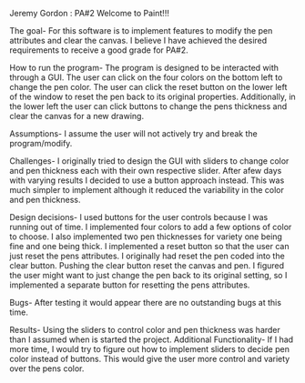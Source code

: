 Jeremy Gordon : PA#2 Welcome to Paint!!!

The goal- For this software is to implement features to modify the pen attributes and clear the canvas. I believe I have achieved the desired requirements to receive a good 
grade for PA#2.

How to run the program- The program is designed to be interacted with through a GUI. The user can click on the four colors on the bottom left to change the pen color. The user
can click the reset button on the lower left of the window to reset the pen back to its original properties. Additionally, in the lower left the user can click buttons to change
the pens thickness and clear the canvas for a new drawing.

Assumptions- I assume the user will not actively try and break the program/modify. 

Challenges- I originally tried to design the GUI with sliders to change color and pen thickness each with their own respective slider. After afew days with varying results I
decided to use a button approach instead. This was much simpler to implement although it reduced the variability in the color and pen thickness. 

Design decisions- I used buttons for the user controls because I was running out of time. I implemented four colors to add a few options of color to choose. I also implemented
two pen thicknesses for variety one being fine and one being thick. I implemented a reset button so that the user can just reset the pens attributes. I originally had reset the
pen coded into the clear button. Pushing the clear button reset the canvas and pen. I figured the user might want to just change the pen back to its original setting, so I 
implemented a separate button for resetting the pens attributes. 

Bugs- After testing it would appear there are no outstanding bugs at this time.

Results- Using the sliders to control color and pen thickness was harder than I assumed when is started the project.
Additional Functionality- If I had more time, I would try to figure out how to implement sliders to decide pen color instead of buttons. This would give the user more control 
and variety over the pens color.
